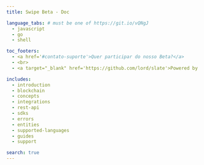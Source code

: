 ```yaml
---
title: Swipe Beta - Doc

language_tabs: # must be one of https://git.io/vQNgJ
  - javascript
  - go
  - shell

toc_footers:
  - <a href='#contato-suporte'>Quer participar do nosso Beta?</a>
  - <br>
  - <a target="_blank" href='https://github.com/lord/slate'>Powered by Slate</a>

includes:
  - introduction
  - blockchain
  - concepts
  - integrations
  - rest-api
  - sdks
  - errors
  - entities
  - supported-languages
  - guides
  - support

search: true
---
```

